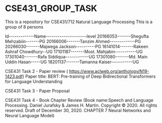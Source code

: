 # CSE431_GROUP_TASK
This is a repository for CSE431/712 Natural Language Processing 
This is a group of 8 persons

Id-------------Name---------------------level
20166053-------Shegufta Mehzabiin-------PG
20166006-------Tanzim Ahmed-------------PG
20266030-------Majwega Jackson----------PG
16141014-------Rakeen Ashraf Chowdhury--UG
17101187-------Most. Mahjabin-----------UG
17301040-------Rafa Siddiqua------------UG
17301080-------Md. Main Uddin Hasan-----UG
18201137-------Tamanna Kaiser-----------UG

CSE431 Task 2 - Paper review ( https://www.aclweb.org/anthology/N19-1423.pdf)
Paper title: BERT: Pre-training of Deep Bidirectional Transformers for Language Understanding

CSE431 Task 3 - Paper Proposal 

CSE431 Task 4 - Book Chapter Review
(Book name:Speech and Language Processing. Daniel Jurafsky & James H. Martin. Copyright © 2020. All rights reserved. Draft of December 30, 2020.
CHAPTER 7 Neural Networks and Neural Language Model)

